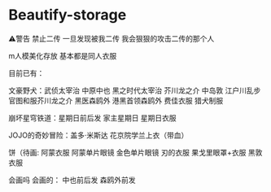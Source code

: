 # Beautify-storage
⚠️警告 禁止二传 一旦发现被我二传 我会狠狠的攻击二传的那个人

m人模美化存放 基本都是同人衣服

目前已有：

文豪野犬：武侦太宰治 中原中也 黑之时代太宰治 芥川龙之介 中岛敦 江户川乱步 官图和服芥川龙之介 黑医森鸥外 港黑首领森鸥外 费佳衣服 猎犬制服 


崩坏星穹铁道：星期日前后发 家主星期日 星期日衣服

JOJO的奇妙冒险：盖多·米斯达 花京院学兰上衣（带血）

饼（待画:
阿蒙衣服 阿蒙单片眼镜 金色单片眼镜 刃的衣服 果戈里眼罩+衣服 黑敦衣服 

会画吗 会画的：
中也前后发 森鸥外前发
